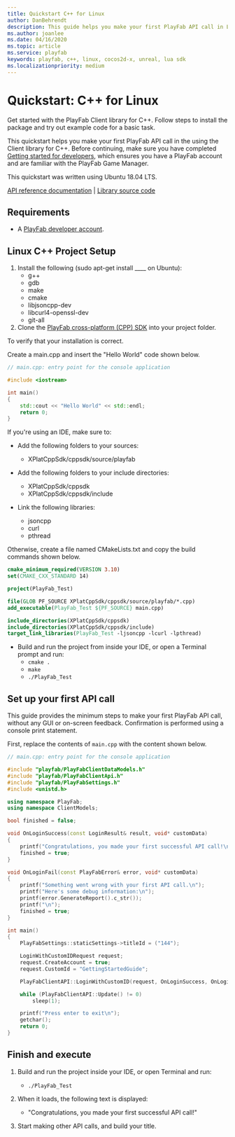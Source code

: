 ```yaml
---
title: Quickstart C++ for Linux
author: DanBehrendt
description: This guide helps you make your first PlayFab API call in Linux C++.
ms.author: joanlee
ms.date: 04/16/2020
ms.topic: article
ms.service: playfab
keywords: playfab, c++, linux, cocos2d-x, unreal, lua sdk
ms.localizationpriority: medium
---
```


# Quickstart: C++ for Linux

Get started with the PlayFab Client library for C++. Follow steps to install the package and try out example code for a basic task.

This quickstart helps you make your first PlayFab API call in the using the Client library for C++. Before continuing, make sure you have completed [Getting started for developers](../../personas/developer.md), which ensures you have a PlayFab account and are familiar with the PlayFab Game Manager.

This quickstart was written using Ubuntu 18.04 LTS.

[API reference documentation](../../api-references/index.md) | [Library source code](https://github.com/PlayFab/XPlatCppSdk)

## Requirements

- A [PlayFab developer account](https://developer.playfab.com/en-us/sign-up).  

## Linux C++ Project Setup

1. Install the following (sudo apt-get install ____ on Ubuntu):
    - g++
    - gdb
    - make
    - cmake
    - libjsoncpp-dev
    - libcurl4-openssl-dev
    - git-all
2. Clone the [PlayFab cross-platform (CPP) SDK](https://github.com/PlayFab/XPlatCppSdk) into your project folder.  

To verify that your installation is correct.

Create a main.cpp and insert the "Hello World" code shown below.

```cpp
// main.cpp: entry point for the console application

#include <iostream>

int main()
{
    std::cout << "Hello World" << std::endl;
    return 0;
}
```

If you're using an IDE, make sure to:

- Add the following folders to your sources:
  - XPlatCppSdk/cppsdk/source/playfab

- Add the following folders to your include directories:
  - XPlatCppSdk/cppsdk
  - XPlatCppSdk/cppsdk/include

- Link the following libraries:
  - jsoncpp
  - curl
  - pthread

Otherwise, create a file named CMakeLists.txt and copy the build commands shown below.

```cmake
cmake_minimum_required(VERSION 3.10)
set(CMAKE_CXX_STANDARD 14)

project(PlayFab_Test)

file(GLOB PF_SOURCE XPlatCppSdk/cppsdk/source/playfab/*.cpp)
add_executable(PlayFab_Test ${PF_SOURCE} main.cpp)

include_directories(XPlatCppSdk/cppsdk)
include_directories(XPlatCppSdk/cppsdk/include)
target_link_libraries(PlayFab_Test -ljsoncpp -lcurl -lpthread)
```

- Build and run the project from inside your IDE, or open a Terminal prompt and run:
  - `cmake .`
  - `make`
  - `./PlayFab_Test`

## Set up your first API call

This guide provides the minimum steps to make your first PlayFab API call, without any GUI or on-screen feedback. Confirmation is performed using a console print statement.

First, replace the contents of `main.cpp` with the content shown below.

```cpp
// main.cpp: entry point for the console application

#include "playfab/PlayFabClientDataModels.h"
#include "playfab/PlayFabClientApi.h"
#include "playfab/PlayFabSettings.h"
#include <unistd.h>

using namespace PlayFab;
using namespace ClientModels;

bool finished = false;

void OnLoginSuccess(const LoginResult& result, void* customData)
{
    printf("Congratulations, you made your first successful API call!\n");
    finished = true;
}

void OnLoginFail(const PlayFabError& error, void* customData)
{
    printf("Something went wrong with your first API call.\n");
    printf("Here's some debug information:\n");
    printf(error.GenerateReport().c_str());
    printf("\n");
    finished = true;
}

int main()
{
    PlayFabSettings::staticSettings->titleId = ("144");

    LoginWithCustomIDRequest request;
    request.CreateAccount = true;
    request.CustomId = "GettingStartedGuide";

    PlayFabClientAPI::LoginWithCustomID(request, OnLoginSuccess, OnLoginFail);

    while (PlayFabClientAPI::Update() != 0)
        sleep(1);

    printf("Press enter to exit\n");
    getchar();
    return 0;
}
```

## Finish and execute

1. Build and run the project inside your IDE, or open Terminal and run:
    - `./PlayFab_Test`
2. When it loads, the following text is displayed:
    - "Congratulations, you made your first successful API call!"

3. Start making other API calls, and build your title.

